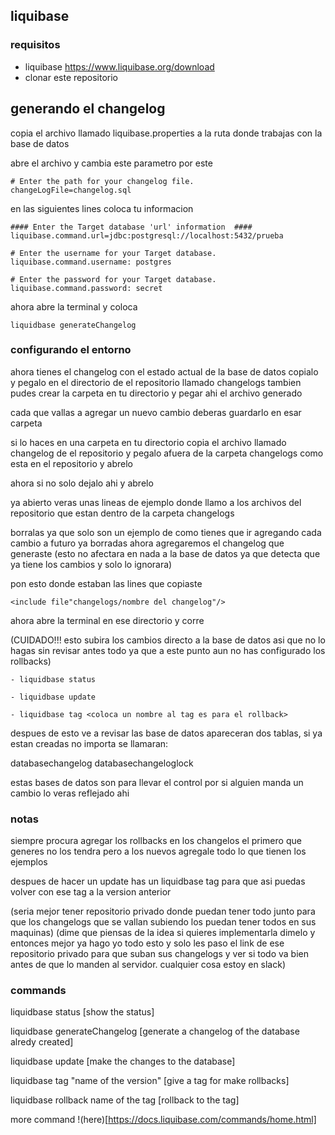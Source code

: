 ## liquibase

### requisitos

- liquibase https://www.liquibase.org/download
- clonar este repositorio

## generando el changelog

 copia el archivo llamado liquibase.properties a la ruta donde trabajas con la base de datos

abre el archivo y cambia este parametro por este 
```
# Enter the path for your changelog file.
changeLogFile=changelog.sql

```
en las siguientes lines coloca tu informacion
```
#### Enter the Target database 'url' information  ####
liquibase.command.url=jdbc:postgresql://localhost:5432/prueba

# Enter the username for your Target database.
liquibase.command.username: postgres

# Enter the password for your Target database.
liquibase.command.password: secret

```

ahora abre la terminal y coloca 

 ```
 liquidbase generateChangelog
 ```
### configurando el entorno 

ahora tienes el changelog con el estado actual de la base de datos copialo y pegalo en el directorio de el repositorio llamado changelogs
tambien pudes crear la carpeta en tu directorio y pegar ahi el archivo generado

cada que vallas a agregar un nuevo cambio deberas guardarlo en esar carpeta  

si lo haces en una carpeta en tu directorio copia el archivo llamado changelog de el repositorio y pegalo afuera de la carpeta changelogs como esta en el repositorio y abrelo

ahora si no solo dejalo ahi y abrelo

ya abierto veras unas lineas de ejemplo donde llamo a los archivos del repositorio que estan dentro de la carpeta changelogs

borralas ya que solo son un ejemplo de como tienes que ir agregando cada cambio a futuro
ya borradas ahora agregaremos el changelog que generaste (esto no afectara en nada a la base de datos ya que detecta que ya tiene los cambios y solo lo ignorara)

pon esto donde estaban las lines que copiaste 
```
<include file"changelogs/nombre del changelog"/>
```

ahora abre la terminal en ese directorio y corre

(CUIDADO!!! esto subira los cambios directo a la base de datos asi que no lo hagas sin revisar antes todo ya que a este punto aun no has configurado los rollbacks)

```
- liquidbase status 

- liquidbase update 

- liquidbase tag <coloca un nombre al tag es para el rollback>
```

despues de esto ve a revisar las base de datos apareceran dos tablas, si ya estan creadas no importa 
se llamaran:

databasechangelog
databasechangeloglock

estas bases de datos son para llevar el control por si alguien manda un cambio lo veras reflejado ahi 

### notas

siempre procura agregar los rollbacks en los changelos el primero que generes no los tendra pero a los nuevos agregale todo lo que tienen los ejemplos 

despues de hacer un update has un liquidbase tag <nomrbe del tag> para que asi puedas volver con ese tag a la version anterior 

(seria mejor tener repositorio privado donde puedan tener todo junto para que los changelogs que se vallan subiendo los puedan tener todos en sus maquinas)
(dime que piensas de la idea si quieres implementarla dimelo y entonces mejor ya hago yo todo esto y solo les paso el link de ese repositorio privado para que suban sus changelogs y ver si todo va bien antes de que lo manden al servidor. cualquier cosa estoy en slack)

### commands

liquidbase status       [show the status]

liquidbase generateChangelog    [generate a changelog of the database alredy created]

liquidbase update   [make the changes to the database]

liquidbase tag "name of the version"        [give a tag for make rollbacks]

liquidbase rollback name of the tag     [rollback to the tag]

more command !(here)[https://docs.liquibase.com/commands/home.html]
